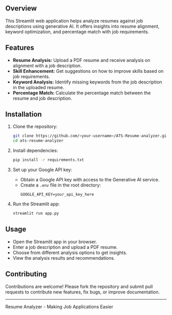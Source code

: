 ## Overview
This Streamlit web application helps analyze resumes against job descriptions using generative AI. It offers insights into resume alignment, keyword optimization, and percentage match with job requirements.

## Features
- **Resume Analysis:** Upload a PDF resume and receive analysis on alignment with a job description.
- **Skill Enhancement:** Get suggestions on how to improve skills based on job requirements.
- **Keyword Analysis:** Identify missing keywords from the job description in the uploaded resume.
- **Percentage Match:** Calculate the percentage match between the resume and job description.

## Installation
1. Clone the repository:
   ```bash
   git clone https://github.com/<your-username>/ATS-Resume-analyzer.git
   cd ats-resume-analyzer
   ```

2. Install dependencies:
   ```bash
   pip install -r requirements.txt
   ```

3. Set up your Google API key:
   - Obtain a Google API key with access to the Generative AI service.
   - Create a `.env` file in the root directory:
     ```
     GOOGLE_API_KEY=your_api_key_here
     ```

4. Run the Streamlit app:
   ```bash
   streamlit run app.py
   ```

## Usage
- Open the Streamlit app in your browser.
- Enter a job description and upload a PDF resume.
- Choose from different analysis options to get insights.
- View the analysis results and recommendations.

## Contributing
Contributions are welcome! Please fork the repository and submit pull requests to contribute new features, fix bugs, or improve documentation.


---

Resume Analyzer - Making Job Applications Easier


